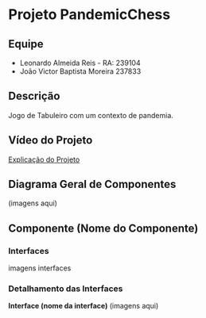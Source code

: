 # Projeto PandemicChess
## Equipe
* Leonardo Almeida Reis - RA: 239104
* João Victor Baptista Moreira 237833

## Descrição
Jogo de Tabuleiro com um contexto de pandemia.

## Vídeo do Projeto
[Explicação do Projeto](https://drive.google.com/file/d/1lKIbwxLPw6zoEPEx4KbcQeDr7Z_oECp6/view)

## Diagrama Geral de Componentes
(imagens aqui)

## Componente (Nome do Componente)
### Interfaces
imagens interfaces

### Detalhamento das Interfaces
**Interface (nome da interface)**
(imagens aqui)
